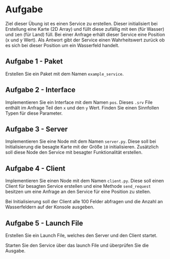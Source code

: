 # Aufgabe 

Ziel dieser Übung ist es einen Service zu erstellen. Dieser initialisiert bei Erstellung eine Karte (2D Array) und füllt diese zufällig mit `0`en (für Wasser) und `1`en (für Land) füll. Bei einer Anfrage erhält dieser Service eine Position (x und y Wert).  Als Antwort gibt der Service einen Wahrheitswert zurück ob es sich bei dieser Position um ein Wasserfeld handelt.

## Aufgabe 1 - Paket

Erstellen Sie ein Paket mit dem Namen `example_service`. 

## Aufgabe 2 - Interface

Implementieren Sie ein Interface mit dem Namen `pos`. Dieses `.srv` File enthält im Anfrage Teil den `x` und den `y` Wert. Finden Sie einen Sinnfollen Typen für diese Parameter.

## Aufgabe 3 - Server

Implementieren Sie eine Node mit dem Namen `server.py`. Diese soll bei Initialisierung die besagte Karte mit der Größe `10` initialisieren. Zusätzlich soll diese Node den Service mit besagter Funktionalität erstellen.

## Aufgabe 4 - Client

Implementieren Sie einen Node mit dem Namen `client.py`. Diese soll einen Client für besagten Service erstellen und eine Methode `send_request` besitzen um eine Anfrage an den Service für eine Position zu stellen.

Bei Initialisierung soll der Client alle 100 Felder abfragen und die Anzahl an Wasserfeldern auf der Konsole ausgeben.

## Aufgabe 5 - Launch File

Erstellen Sie ein Launch File, welches den Server und den Client startet.


Starten Sie den Service über das launch File und überprüfen Sie die Ausgabe.
